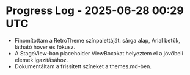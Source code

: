 # Progress Log - 2025-06-28 00:29 UTC

* Finomítottam a RetroTheme színpalettáját: sárga alap, Arial betűk, látható hover és fókusz.
* A StageView-ban placeholder ViewBoxokat helyeztem el a jövőbeli elemek igazításához.
* Dokumentáltam a frissített színeket a themes.md-ben.

